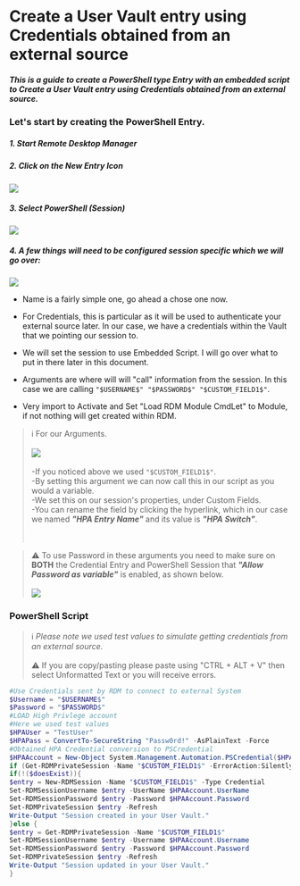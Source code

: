 # Create a User Vault entry using Credentials obtained from an external source 

##### This is a guide to create a PowerShell type Entry with an embedded script to Create a User Vault entry using Credentials obtained from an external source.

### Let's start by creating the PowerShell Entry. 

##### 1. Start Remote Desktop Manager <br />

##### 2. Click on the New Entry Icon

   ![](2021-08-20_14-09-41.jpg)

##### 3. Select PowerShell (Session)

   ![](2021-08-20_14-12-56.jpg)

##### 4. A few things will need to be configured session specific which we will go over: <br />

   ![](2021-08-20_14-22-59.jpg)


* Name is a fairly simple one, go ahead a chose one now.

* For Credentials, this is particular as it will be used to authenticate your external source later. In our case, we have a credentials within the Vault that we pointing our session to.  

* We will set the session to use Embedded Script. I will go over what to put in there later in this document. 

* Arguments are where will will "call" information from the session. In this case we are calling `"$USERNAME$" "$PASSWORD$" "$CUSTOM_FIELD1$"`. 

* Very import to Activate and Set "Load RDM Module CmdLet" to Module, if not nothing will get created within RDM. 
   
> :information_source: For our Arguments. <br/><br/> ![](2021-08-20_14-46-24.jpg) <br/><br/>
-If you noticed above we used `"$CUSTOM_FIELD1$"`. <br/>
-By setting this argument we can now call this in our script as you would a variable. <br/>
-We set this on our session's properties, under Custom Fields. <br/>
-You can rename the field by clicking the hyperlink, which in our case we named ***"HPA Entry Name"*** and its value is ***"HPA Switch"***. <br/><br/><br/>

> :warning: To use Password in these arguments you need to make sure on **BOTH** the Credential Entry and PowerShell Session that ***"Allow Password as variable"*** is enabled, as shown below.<br/><br/>
![](2021-08-20_14-55-41.jpg)<br/>
   

### PowerShell Script    
    
> :information_source: *Please note we used test values to simulate getting credentials from an external source.* 
<br /><br />
:warning: If you are copy/pasting please paste using "CTRL + ALT + V" then select Unformatted Text or you will receive errors.


```powershell
#Use Credentials sent by RDM to connect to external System
$Username = "$USERNAME$"
$Password = "$PASSWORD$"
#LOAD High Privlege account  
#Here we used test values 
$HPAUser = "TestUser"
$HPAPass = ConvertTo-SecureString "Passw0rd!" -AsPlainText -Force
#Obtained HPA Credential conversion to PSCredential
$HPAAccount = New-Object System.Management.Automation.PSCredential($HPAUser,$HPAPass)
if (Get-RDMPrivateSession -Name "$CUSTOM_FIELD1$" -ErrorAction:SilentlyContinue) {$doesExist= $true} else {$doesExist= $false}
if(!($doesExist)){
$entry = New-RDMSession -Name "$CUSTOM_FIELD1$" -Type Credential
Set-RDMSessionUsername $entry -UserName $HPAAccount.UserName
Set-RDMSessionPassword $entry -Password $HPAAccount.Password
Set-RDMPrivateSession $entry -Refresh
Write-Output "Session created in your User Vault."
}else {
$entry = Get-RDMPrivateSession -Name "$CUSTOM_FIELD1$"
Set-RDMSessionUsername $entry -Username $HPAAccount.Username
Set-RDMSessionPassword $entry -Password $HPAAccount.Password
Set-RDMPrivateSession $entry -Refresh
Write-Output "Session updated in your User Vault."
}
```

